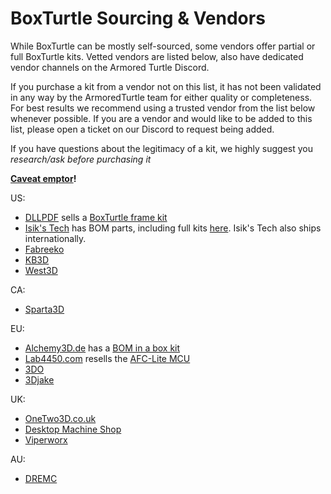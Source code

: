 # BoxTurtle Sourcing & Vendors

While BoxTurtle can be mostly self-sourced, some vendors offer partial or full BoxTurtle kits. Vetted vendors are listed below, also have
dedicated vendor channels on the Armored Turtle Discord.

If you purchase a kit from a vendor not on this list, it has not been validated in any way by the ArmoredTurtle team for
either quality or completeness. For best results we recommend using a trusted vendor from the list below whenever
possible. If you are a vendor and would like to be added to this list, please open a ticket on our Discord to request
being added.

If you have questions about the legitimacy of a kit, we highly suggest you *research/ask before purchasing it*

**[Caveat emptor](https://en.wikipedia.org/wiki/Caveat_emptor)!**

US:

- [DLLPDF](https://dllpdf.com) sells a [BoxTurtle frame kit](http://dllpdf.com/box-turtle-frame)
- [Isik's Tech](https://store.isiks.tech/) has BOM parts, including full
  kits [here](https://store.isiks.tech/collections/box-turtle-parts). Isik's Tech also ships internationally.
- [Fabreeko](https://www.fabreeko.com/products/box-turtle?_pos=4&_psq=box&_ss=e&_v=1.0)
- [KB3D](https://kb-3d.com/store/boxturtle/2132-pre-order-ldo-box-turtle-automated-filament-changer-kit-v10.html)
- [West3D](https://west3d.com/products/box-turtle-automated-filament-changer-multi-material-unit-by-armored-turtle)

CA:

- [Sparta3D](https://sparta3d.ca/products/ldo-box-turtle-kit)

EU:

- [Alchemy3D.de](https://alchemy3d.de) has a [BOM in a box kit](https://alchemy3d.de/products/boxturtle)
- [Lab4450.com](https://lab4450.com) resells the [AFC-Lite MCU](https://lab4450.com/product/afc-lite-board/)
- [3DO](https://3do.dk/3d-printer/2946-ldo-boxturtle-afc-kit-til-klipper-printere-forudbestilling.html)
- [3Djake](https://www.3djake.ch/fr-CH/ldo-motors/boxturtle-v10)

UK:

- [OneTwo3D.co.uk](https://www.onetwo3d.co.uk)
- [Desktop Machine Shop](https://www.desktopmachineshop.com/shop/ldo-boxturtle-afc-kit-v1-0-163?category=4#attribute_values=)
- [Viperworx](https://www.viperworx.uk/product/box-turtle-enclosure-panels-by-armored-turtle)

AU:

- [DREMC](https://store.dremc.com.au/products/ldo-box-turtle-hardware-kit)
